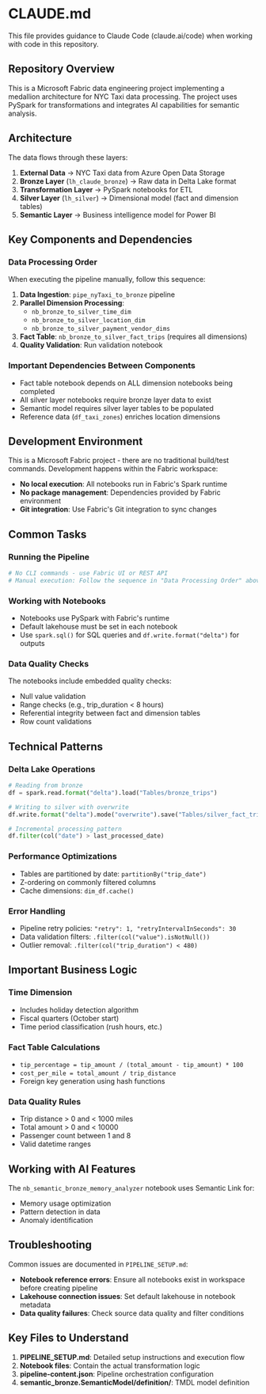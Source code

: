 # CLAUDE.md

This file provides guidance to Claude Code (claude.ai/code) when working with code in this repository.

## Repository Overview

This is a Microsoft Fabric data engineering project implementing a medallion architecture for NYC Taxi data processing. The project uses PySpark for transformations and integrates AI capabilities for semantic analysis.

## Architecture

The data flows through these layers:
1. **External Data** → NYC Taxi data from Azure Open Data Storage
2. **Bronze Layer** (`lh_claude_bronze`) → Raw data in Delta Lake format
3. **Transformation Layer** → PySpark notebooks for ETL
4. **Silver Layer** (`lh_silver`) → Dimensional model (fact and dimension tables)
5. **Semantic Layer** → Business intelligence model for Power BI

## Key Components and Dependencies

### Data Processing Order
When executing the pipeline manually, follow this sequence:
1. **Data Ingestion**: `pipe_nyTaxi_to_bronze` pipeline
2. **Parallel Dimension Processing**:
   - `nb_bronze_to_silver_time_dim`
   - `nb_bronze_to_silver_location_dim`
   - `nb_bronze_to_silver_payment_vendor_dims`
3. **Fact Table**: `nb_bronze_to_silver_fact_trips` (requires all dimensions)
4. **Quality Validation**: Run validation notebook

### Important Dependencies Between Components
- Fact table notebook depends on ALL dimension notebooks being completed
- All silver layer notebooks require bronze layer data to exist
- Semantic model requires silver layer tables to be populated
- Reference data (`df_taxi_zones`) enriches location dimensions

## Development Environment

This is a Microsoft Fabric project - there are no traditional build/test commands. Development happens within the Fabric workspace:

- **No local execution**: All notebooks run in Fabric's Spark runtime
- **No package management**: Dependencies provided by Fabric environment
- **Git integration**: Use Fabric's Git integration to sync changes

## Common Tasks

### Running the Pipeline
```python
# No CLI commands - use Fabric UI or REST API
# Manual execution: Follow the sequence in "Data Processing Order" above
```

### Working with Notebooks
- Notebooks use PySpark with Fabric's runtime
- Default lakehouse must be set in each notebook
- Use `spark.sql()` for SQL queries and `df.write.format("delta")` for outputs

### Data Quality Checks
The notebooks include embedded quality checks:
- Null value validation
- Range checks (e.g., trip_duration < 8 hours)
- Referential integrity between fact and dimension tables
- Row count validations

## Technical Patterns

### Delta Lake Operations
```python
# Reading from bronze
df = spark.read.format("delta").load("Tables/bronze_trips")

# Writing to silver with overwrite
df.write.format("delta").mode("overwrite").save("Tables/silver_fact_trips")

# Incremental processing pattern
df.filter(col("date") > last_processed_date)
```

### Performance Optimizations
- Tables are partitioned by date: `partitionBy("trip_date")`
- Z-ordering on commonly filtered columns
- Cache dimensions: `dim_df.cache()`

### Error Handling
- Pipeline retry policies: `"retry": 1, "retryIntervalInSeconds": 30`
- Data validation filters: `.filter(col("value").isNotNull())`
- Outlier removal: `.filter(col("trip_duration") < 480)`

## Important Business Logic

### Time Dimension
- Includes holiday detection algorithm
- Fiscal quarters (October start)
- Time period classification (rush hours, etc.)

### Fact Table Calculations
- `tip_percentage = tip_amount / (total_amount - tip_amount) * 100`
- `cost_per_mile = total_amount / trip_distance`
- Foreign key generation using hash functions

### Data Quality Rules
- Trip distance > 0 and < 1000 miles
- Total amount > 0 and < 10000
- Passenger count between 1 and 8
- Valid datetime ranges

## Working with AI Features

The `nb_semantic_bronze_memory_analyzer` notebook uses Semantic Link for:
- Memory usage optimization
- Pattern detection in data
- Anomaly identification

## Troubleshooting

Common issues are documented in `PIPELINE_SETUP.md`:
- **Notebook reference errors**: Ensure all notebooks exist in workspace before creating pipeline
- **Lakehouse connection issues**: Set default lakehouse in notebook metadata
- **Data quality failures**: Check source data quality and filter conditions

## Key Files to Understand

1. **PIPELINE_SETUP.md**: Detailed setup instructions and execution flow
2. **Notebook files**: Contain the actual transformation logic
3. **pipeline-content.json**: Pipeline orchestration configuration
4. **semantic_bronze.SemanticModel/definition/**: TMDL model definition